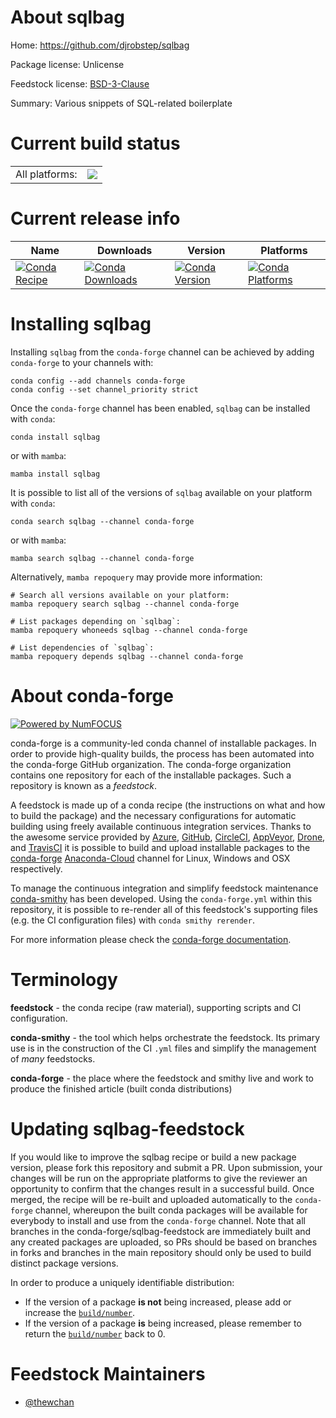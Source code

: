 About sqlbag
============

Home: https://github.com/djrobstep/sqlbag

Package license: Unlicense

Feedstock license: [BSD-3-Clause](https://github.com/conda-forge/sqlbag-feedstock/blob/main/LICENSE.txt)

Summary: Various snippets of SQL-related boilerplate

Current build status
====================


<table><tr><td>All platforms:</td>
    <td>
      <a href="https://dev.azure.com/conda-forge/feedstock-builds/_build/latest?definitionId=17304&branchName=main">
        <img src="https://dev.azure.com/conda-forge/feedstock-builds/_apis/build/status/sqlbag-feedstock?branchName=main">
      </a>
    </td>
  </tr>
</table>

Current release info
====================

| Name | Downloads | Version | Platforms |
| --- | --- | --- | --- |
| [![Conda Recipe](https://img.shields.io/badge/recipe-sqlbag-green.svg)](https://anaconda.org/conda-forge/sqlbag) | [![Conda Downloads](https://img.shields.io/conda/dn/conda-forge/sqlbag.svg)](https://anaconda.org/conda-forge/sqlbag) | [![Conda Version](https://img.shields.io/conda/vn/conda-forge/sqlbag.svg)](https://anaconda.org/conda-forge/sqlbag) | [![Conda Platforms](https://img.shields.io/conda/pn/conda-forge/sqlbag.svg)](https://anaconda.org/conda-forge/sqlbag) |

Installing sqlbag
=================

Installing `sqlbag` from the `conda-forge` channel can be achieved by adding `conda-forge` to your channels with:

```
conda config --add channels conda-forge
conda config --set channel_priority strict
```

Once the `conda-forge` channel has been enabled, `sqlbag` can be installed with `conda`:

```
conda install sqlbag
```

or with `mamba`:

```
mamba install sqlbag
```

It is possible to list all of the versions of `sqlbag` available on your platform with `conda`:

```
conda search sqlbag --channel conda-forge
```

or with `mamba`:

```
mamba search sqlbag --channel conda-forge
```

Alternatively, `mamba repoquery` may provide more information:

```
# Search all versions available on your platform:
mamba repoquery search sqlbag --channel conda-forge

# List packages depending on `sqlbag`:
mamba repoquery whoneeds sqlbag --channel conda-forge

# List dependencies of `sqlbag`:
mamba repoquery depends sqlbag --channel conda-forge
```


About conda-forge
=================

[![Powered by
NumFOCUS](https://img.shields.io/badge/powered%20by-NumFOCUS-orange.svg?style=flat&colorA=E1523D&colorB=007D8A)](https://numfocus.org)

conda-forge is a community-led conda channel of installable packages.
In order to provide high-quality builds, the process has been automated into the
conda-forge GitHub organization. The conda-forge organization contains one repository
for each of the installable packages. Such a repository is known as a *feedstock*.

A feedstock is made up of a conda recipe (the instructions on what and how to build
the package) and the necessary configurations for automatic building using freely
available continuous integration services. Thanks to the awesome service provided by
[Azure](https://azure.microsoft.com/en-us/services/devops/), [GitHub](https://github.com/),
[CircleCI](https://circleci.com/), [AppVeyor](https://www.appveyor.com/),
[Drone](https://cloud.drone.io/welcome), and [TravisCI](https://travis-ci.com/)
it is possible to build and upload installable packages to the
[conda-forge](https://anaconda.org/conda-forge) [Anaconda-Cloud](https://anaconda.org/)
channel for Linux, Windows and OSX respectively.

To manage the continuous integration and simplify feedstock maintenance
[conda-smithy](https://github.com/conda-forge/conda-smithy) has been developed.
Using the ``conda-forge.yml`` within this repository, it is possible to re-render all of
this feedstock's supporting files (e.g. the CI configuration files) with ``conda smithy rerender``.

For more information please check the [conda-forge documentation](https://conda-forge.org/docs/).

Terminology
===========

**feedstock** - the conda recipe (raw material), supporting scripts and CI configuration.

**conda-smithy** - the tool which helps orchestrate the feedstock.
                   Its primary use is in the construction of the CI ``.yml`` files
                   and simplify the management of *many* feedstocks.

**conda-forge** - the place where the feedstock and smithy live and work to
                  produce the finished article (built conda distributions)


Updating sqlbag-feedstock
=========================

If you would like to improve the sqlbag recipe or build a new
package version, please fork this repository and submit a PR. Upon submission,
your changes will be run on the appropriate platforms to give the reviewer an
opportunity to confirm that the changes result in a successful build. Once
merged, the recipe will be re-built and uploaded automatically to the
`conda-forge` channel, whereupon the built conda packages will be available for
everybody to install and use from the `conda-forge` channel.
Note that all branches in the conda-forge/sqlbag-feedstock are
immediately built and any created packages are uploaded, so PRs should be based
on branches in forks and branches in the main repository should only be used to
build distinct package versions.

In order to produce a uniquely identifiable distribution:
 * If the version of a package **is not** being increased, please add or increase
   the [``build/number``](https://docs.conda.io/projects/conda-build/en/latest/resources/define-metadata.html#build-number-and-string).
 * If the version of a package **is** being increased, please remember to return
   the [``build/number``](https://docs.conda.io/projects/conda-build/en/latest/resources/define-metadata.html#build-number-and-string)
   back to 0.

Feedstock Maintainers
=====================

* [@thewchan](https://github.com/thewchan/)

